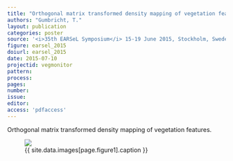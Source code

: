 ```yaml
---
title: "Orthogonal matrix transformed density mapping of vegetation features."
authors: "Gumbricht, T."
layout: publication
categories: poster
source: '<i>35th EARSeL Symposium</i> 15-19 June 2015, Stockholm, Sweden'
figure: earsel_2015
doiurl: earsel_2015
date: 2015-07-10
projectid: vegmonitor
pattern:
process:
pages:
number:
issue:
editor:
access: 'pdfaccess'
---
```


Orthogonal matrix transformed density mapping of vegetation features.
<figure>
<img src="{{ site.commonurl }}/images/{{ site.data.images[page.figure].file }}">
<figcaption> {{ site.data.images[page.figure1].caption }} </figcaption>
</figure>
